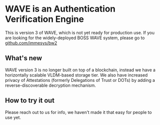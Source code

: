# WAVE is an Authentication Verification Engine

This is version 3 of WAVE, which is not yet ready for production use. If you are looking for the widely-deployed BOSS WAVE system, please go to [github.com/immesys/bw2](https://github.com/immesys/bw2)

## What's new
WAVE version 3 is no longer built on top of a blockchain, instead we have a horizontally scalable VLDM-based storage tier. We also have increased privacy of Attestations (formerly Delegations of Trust or DOTs) by adding a reverse-discoverable decryption mechanism.

## How to try it out
Please reach out to us for info, we haven't made it that easy for people to use yet.
